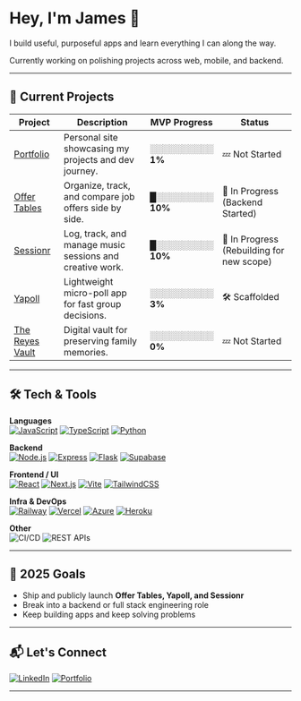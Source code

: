 # Hey, I'm James 👋

I build useful, purposeful apps and learn everything I can along the way.

Currently working on polishing projects across web, mobile, and backend.

---

## 🚀 Current Projects

| Project | Description | MVP Progress | Status |
|---------|-------------|--------------|--------|
| [Portfolio](https://github.com/jameslreyes/portfolio) | Personal site showcasing my projects and dev journey. | ░░░░░░░░░░ <br> **1%** | 💤 Not Started |
| [Offer Tables](https://github.com/jameslreyes/offertables) | Organize, track, and compare job offers side by side. | █░░░░░░░░░ <br> **10%** | 🚧 In Progress (Backend Started) |
| [Sessionr](https://github.com/jameslreyes/sessionr) | Log, track, and manage music sessions and creative work. | █░░░░░░░░░ <br> **10%** | 🚧 In Progress (Rebuilding for new scope) |
| [Yapoll](https://github.com/jameslreyes/yapoll) | Lightweight micro-poll app for fast group decisions. | ░░░░░░░░░░ <br> **3%** | 🛠️ Scaffolded |
| [The Reyes Vault](https://github.com/jameslreyes/the-reyes-vault) | Digital vault for preserving family memories. | ░░░░░░░░░░ <br> **0%** | 💤 Not Started |


---

## 🛠️ Tech & Tools

**Languages**  
[![JavaScript](https://img.shields.io/badge/-JavaScript-F7DF1E?logo=javascript&logoColor=000)](https://developer.mozilla.org/en-US/docs/Web/JavaScript)
[![TypeScript](https://img.shields.io/badge/-TypeScript-3178C6?logo=typescript&logoColor=fff)](https://www.typescriptlang.org/)
[![Python](https://img.shields.io/badge/-Python-3776AB?logo=python&logoColor=fff)](https://www.python.org/)

**Backend**  
[![Node.js](https://img.shields.io/badge/-Node.js-339933?logo=node.js&logoColor=fff)](https://nodejs.org/)
[![Express](https://img.shields.io/badge/-Express-000000?logo=express&logoColor=fff)](https://expressjs.com/)
[![Flask](https://img.shields.io/badge/-Flask-000000?logo=flask&logoColor=fff)](https://flask.palletsprojects.com/)
[![Supabase](https://img.shields.io/badge/-Supabase-3ECF8E?logo=supabase&logoColor=fff)](https://supabase.com/)

**Frontend / UI**  
[![React](https://img.shields.io/badge/-React-61DAFB?logo=react&logoColor=000)](https://react.dev/)
[![Next.js](https://img.shields.io/badge/-Next.js-000000?logo=next.js&logoColor=fff)](https://nextjs.org/)
[![Vite](https://img.shields.io/badge/-Vite-646CFF?logo=vite&logoColor=fff)](https://vitejs.dev/)
[![TailwindCSS](https://img.shields.io/badge/-TailwindCSS-06B6D4?logo=tailwindcss&logoColor=fff)](https://tailwindcss.com/)

**Infra & DevOps**  
[![Railway](https://img.shields.io/badge/-Railway-0B0D0E?logo=railway&logoColor=fff)](https://railway.app/)
[![Vercel](https://img.shields.io/badge/-Vercel-000000?logo=vercel&logoColor=fff)](https://vercel.com/)
[![Azure](https://img.shields.io/endpoint?url=https://gist.githubusercontent.com/jameslreyes/b01658e06ae70ffb6a21c6de9d96f8f8/raw/3dc97ce0728cfa0be294758ff2169b07813d686c/azure-badge.json)](https://azure.microsoft.com/)
[![Heroku](https://img.shields.io/badge/-Heroku-430098?logo=heroku&logoColor=fff)](https://heroku.com/)

**Other**  
![CI/CD](https://img.shields.io/badge/-CI/CD-555)
![REST APIs](https://img.shields.io/badge/-REST%20APIs-FF6F61)

---

## 🎯 2025 Goals

- Ship and publicly launch **Offer Tables, Yapoll, and Sessionr**
- Break into a backend or full stack engineering role
- Keep building apps and keep solving problems

---

## 📬 Let's Connect

[![LinkedIn](https://img.shields.io/badge/-LinkedIn-0077B5?logo=linkedin&logoColor=fff)](https://www.linkedin.com/in/james-reyes-42a22513b) 
[![Portfolio](https://img.shields.io/badge/-Portfolio-000000?logo=globe&logoColor=fff)](https://jameslreyes.com) 

---
